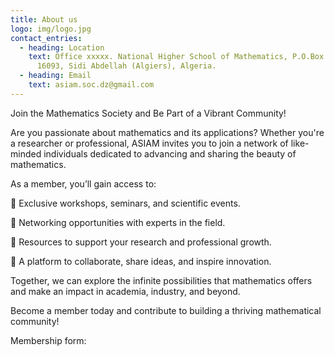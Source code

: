 ```yaml
---
title: About us
logo: img/logo.jpg
contact_entries:
  - heading: Location
    text: Office xxxxx. National Higher School of Mathematics, P.O.Box 75, Mahelma
      16093, Sidi Abdellah (Algiers), Algeria.
  - heading: Email
    text: asiam.soc.dz@gmail.com
---
```

Join the Mathematics Society and Be Part of a Vibrant Community!

Are you passionate about mathematics and its applications? Whether you're a researcher or professional, ASIAM invites you to join a network of like-minded individuals dedicated to advancing and sharing the beauty of mathematics.

As a member, you’ll gain access to:

🔹 Exclusive workshops, seminars, and scientific events.

🔹 Networking opportunities with experts in the field.

🔹 Resources to support your research and professional growth.

🔹 A platform to collaborate, share ideas, and inspire innovation.

Together, we can explore the infinite possibilities that mathematics offers and make an impact in academia, industry, and beyond.

Become a member today and contribute to building a thriving mathematical community!

Membership form: